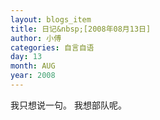 ```yaml
---
layout: blogs_item
title: 日记&nbsp;[2008年08月13日]
author: 小傅
categories: 自言自语
day: 13
month: AUG
year: 2008
---
```




我只想说一句。
我想部队呢。


